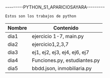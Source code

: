 ---------PYTHON_S1_APARICIOSAYARA---------

    Estos son los trabajos de python

| Nombre | Contenido  |
|--|--|
| dia1 | ejercicio 1-7, main.py |
| dia2 | ejercicio1,2,3,7|
| dia3 | ej1, ej2, ej3, ej4, ej6, ej7 |
| dia4 | Funciones.py, estudiantes.py |
| dia5 | bbdd.json, inmobiliaria.py |
